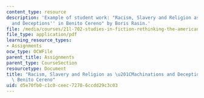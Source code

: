 ```yaml
---
content_type: resource
description: 'Example of student work: "Racism, Slavery and Religion as ''Machinations
  and Deceptions'' in Benito Cereno" by Boris Rasin.'
file: /media/courses/21l-702-studies-in-fiction-rethinking-the-american-masterpiece-fall-2007/d5e70fb0c1c0ceec72706ccdd29c3c03_rasin_essay2.pdf
file_type: application/pdf
learning_resource_types:
- Assignments
ocw_type: OCWFile
parent_title: Assignments
parent_type: CourseSection
resourcetype: Document
title: "Racism, Slavery and Religion as \u201CMachinations and Deceptions\u201D in\
  \ Benito Cereno"
uid: d5e70fb0-c1c0-ceec-7270-6ccdd29c3c03
---
```

